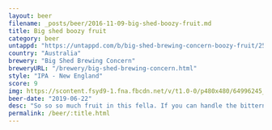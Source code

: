 ```yaml
---
layout: beer
filename: _posts/beer/2016-11-09-big-shed-boozy-fruit.md
title: Big shed boozy fruit
category: beer
untappd: "https://untappd.com/b/big-shed-brewing-concern-boozy-fruit/2593687"
country: "Australia"
brewery: "Big Shed Brewing Concern"
breweryURL: "/brewery/big-shed-brewing-concern.html"
style: "IPA - New England"
score: 9
img: https://scontent.fsyd9-1.fna.fbcdn.net/v/t1.0-0/p480x480/64996245_10157223727958745_8344805372304818176_o.jpg?_nc_cat=104&_nc_sid=e007fa&_nc_ohc=pOnxWfe6IcAAX_WAhAY&_nc_ht=scontent.fsyd9-1.fna&tp=6&oh=21578b0072a2752c807f5a65ecadd100&oe=5F95D76D
beer-date: "2019-06-22"
desc: "So so so much fruit in this fella. If you can handle the bitterness it’s like a glass of beer juice. Delivers exactly what it promises"
permalink: /beer/:title.html
---
```

